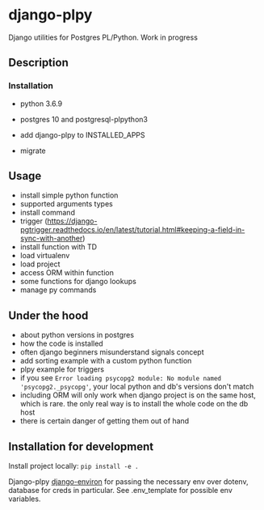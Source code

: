 # django-plpy

Django utilities for Postgres PL/Python. Work in progress

## Description


### Installation
- python 3.6.9
- postgres 10 and postgresql-plpython3

- add django-plpy to INSTALLED_APPS
- migrate
## Usage
+ install simple python function
+ supported arguments types
+ install command
+ trigger (https://django-pgtrigger.readthedocs.io/en/latest/tutorial.html#keeping-a-field-in-sync-with-another)
+ install function with TD
+ load virtualenv
+ load project
+ access ORM within function
+ some functions for django lookups
+ manage py commands

## Under the hood

- about python versions in postgres
- how the code is installed
- often django beginners misunderstand signals concept
- add sorting example with a custom python function
- plpy example for triggers
- if you see `Error loading psycopg2 module: No module named 'psycopg2._psycopg'`, your local python and db's versions don't match
- including ORM will only work when django project is on the same host, which is rare. the only real way is to install the whole code on the db host
- there is certain danger of getting them out of hand

## Installation for development

Install project locally: `pip install -e .`

Django-plpy [django-environ](https://github.com/joke2k/django-environ) for passing the necessary env over dotenv,
database for creds in particular. See .env_template for possible env variables.
